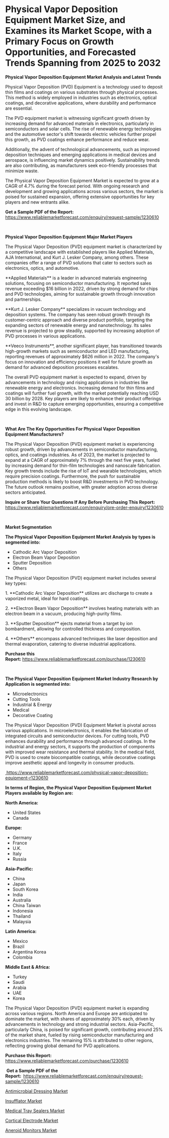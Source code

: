 <p><h1>Physical Vapor Deposition Equipment Market Size, and Examines its Market Scope, with a Primary Focus on Growth Opportunities, and Forecasted Trends Spanning from 2025 to 2032</h1></p><p><strong>Physical Vapor Deposition Equipment Market Analysis and Latest Trends</strong></p>
<p><p>Physical Vapor Deposition (PVD) Equipment is a technology used to deposit thin films and coatings on various substrates through physical processes. This method is widely employed in industries such as electronics, optical coatings, and decorative applications, where durability and performance are essential. </p><p>The PVD equipment market is witnessing significant growth driven by increasing demand for advanced materials in electronics, particularly in semiconductors and solar cells. The rise of renewable energy technologies and the automotive sector's shift towards electric vehicles further propel this growth, as PVD coatings enhance performance and reduce wear. </p><p>Additionally, the advent of technological advancements, such as improved deposition techniques and emerging applications in medical devices and aerospace, is influencing market dynamics positively. Sustainability trends are also contributing, as manufacturers seek eco-friendly processes that minimize waste. </p><p>The Physical Vapor Deposition Equipment Market is expected to grow at a CAGR of 4.7% during the forecast period. With ongoing research and development and growing applications across various sectors, the market is poised for sustained expansion, offering extensive opportunities for key players and new entrants alike.</p></p>
<p><strong>Get a Sample PDF of the Report:&nbsp;</strong> <a href="https://www.reliablemarketforecast.com/enquiry/request-sample/1230610?utm_campaign=3572&utm_medium=2&utm_source=Github&utm_content=ia&utm_term=09042025&utm_id=physical-vapor-deposition-equipment">https://www.reliablemarketforecast.com/enquiry/request-sample/1230610</a></p>
<p>&nbsp;</p>
<p><strong>Physical Vapor Deposition Equipment Major Market Players</strong></p>
<p><p>The Physical Vapor Deposition (PVD) equipment market is characterized by a competitive landscape with established players like Applied Materials, AJA International, and Kurt J. Lesker Company, among others. These companies offer a range of PVD solutions that cater to sectors such as electronics, optics, and automotive.</p><p>**Applied Materials** is a leader in advanced materials engineering solutions, focusing on semiconductor manufacturing. It reported sales revenue exceeding $16 billion in 2022, driven by strong demand for chips and PVD technologies, aiming for sustainable growth through innovation and partnerships.</p><p>**Kurt J. Lesker Company** specializes in vacuum technology and deposition systems. The company has seen robust growth through its customer-centric approach and diverse product portfolio, targeting the expanding sectors of renewable energy and nanotechnology. Its sales revenue is projected to grow steadily, supported by increasing adoption of PVD processes in various applications.</p><p>**Veeco Instruments**, another significant player, has transitioned towards high-growth markets such as semiconductor and LED manufacturing, reporting revenues of approximately $626 million in 2022. The company's focus on innovation and efficiency positions it well for future growth as demand for advanced deposition processes escalates.</p><p>The overall PVD equipment market is expected to expand, driven by advancements in technology and rising applications in industries like renewable energy and electronics. Increasing demand for thin films and coatings will further fuel growth, with the market potentially reaching USD 30 billion by 2028. Key players are likely to enhance their product offerings and invest in R&D to capture emerging opportunities, ensuring a competitive edge in this evolving landscape.</p></p>
<p>&nbsp;</p>
<p><strong>What Are The Key Opportunities For Physical Vapor Deposition Equipment Manufacturers?</strong></p>
<p><p>The Physical Vapor Deposition (PVD) equipment market is experiencing robust growth, driven by advancements in semiconductor manufacturing, optics, and coatings industries. As of 2023, the market is projected to expand at a CAGR of approximately 7% through the next five years, fueled by increasing demand for thin-film technologies and nanoscale fabrication. Key growth trends include the rise of IoT and wearable technologies, which require precision coatings. Furthermore, the push for sustainable production methods is likely to boost R&D investments in PVD technology. The future outlook remains positive, with greater adoption across diverse sectors anticipated.</p></p>
<p><strong>Inquire or Share Your Questions If Any Before Purchasing This Report:</strong> <a href="https://www.reliablemarketforecast.com/enquiry/pre-order-enquiry/1230610?utm_campaign=3572&utm_medium=2&utm_source=Github&utm_content=ia&utm_term=09042025&utm_id=physical-vapor-deposition-equipment">https://www.reliablemarketforecast.com/enquiry/pre-order-enquiry/1230610</a></p>
<p>&nbsp;</p>
<p><strong>Market Segmentation</strong></p>
<p><strong>The Physical Vapor Deposition Equipment Market Analysis by types is segmented into:</strong></p>
<p><ul><li>Cathodic Arc Vapor Deposition</li><li>Electron Beam Vapor Deposition</li><li>Sputter Deposition</li><li>Others</li></ul></p>
<p><p>The Physical Vapor Deposition (PVD) equipment market includes several key types: </p><p>1. **Cathodic Arc Vapor Deposition** utilizes arc discharge to create a vaporized metal, ideal for hard coatings.</p><p>2. **Electron Beam Vapor Deposition** involves heating materials with an electron beam in a vacuum, producing high-purity films.</p><p>3. **Sputter Deposition** ejects material from a target by ion bombardment, allowing for controlled thickness and composition.</p><p>4. **Others** encompass advanced techniques like laser deposition and thermal evaporation, catering to diverse industrial applications.</p></p>
<p><strong>Purchase this Report:&nbsp;</strong><a href="https://www.reliablemarketforecast.com/purchase/1230610?utm_campaign=3572&utm_medium=2&utm_source=Github&utm_content=ia&utm_term=09042025&utm_id=physical-vapor-deposition-equipment">https://www.reliablemarketforecast.com/purchase/1230610</a></p>
<p>&nbsp;</p>
<p><strong>The Physical Vapor Deposition Equipment Market Industry Research by Application is segmented into:</strong></p>
<p><ul><li>Microelectronics</li><li>Cutting Tools</li><li>Industrial & Energy</li><li>Medical</li><li>Decorative Coating</li></ul></p>
<p><p>The Physical Vapor Deposition (PVD) Equipment Market is pivotal across various applications. In microelectronics, it enables the fabrication of integrated circuits and semiconductor devices. For cutting tools, PVD enhances durability and performance through advanced coatings. In the industrial and energy sectors, it supports the production of components with improved wear resistance and thermal stability. In the medical field, PVD is used to create biocompatible coatings, while decorative coatings improve aesthetic appeal and longevity in consumer products.</p></p>
<p><a href="https://www.reliablemarketforecast.com/physical-vapor-deposition-equipment-r1230610?utm_campaign=3572&utm_medium=2&utm_source=Github&utm_content=ia&utm_term=09042025&utm_id=physical-vapor-deposition-equipment">&nbsp;https://www.reliablemarketforecast.com/physical-vapor-deposition-equipment-r1230610</a></p>
<p><strong>In terms of Region, the Physical Vapor Deposition Equipment Market Players available by Region are:</strong></p>
<p>
    <p> <strong> North America: </strong>
        <ul>
            <li>United States</li>
            <li>Canada</li>
        </ul>
        </p> 
    <p> <strong> Europe: </strong>
        <ul>
            <li>Germany</li>
            <li>France</li>
            <li>U.K.</li>
            <li>Italy</li>
            <li>Russia</li>
        </ul>
        </p> 
    <p> <strong> Asia-Pacific: </strong>
        <ul>
            <li>China</li>
            <li>Japan</li>
            <li>South Korea</li>
            <li>India</li>
            <li>Australia</li>
            <li>China Taiwan</li>
            <li>Indonesia</li>
            <li>Thailand</li>
            <li>Malaysia</li>
        </ul>
        </p> 
    <p> <strong> Latin America: </strong>
        <ul>
            <li>Mexico</li>
            <li>Brazil</li>
            <li>Argentina Korea</li>
            <li>Colombia</li>
        </ul>
        </p> 
    <p> <strong> Middle East & Africa: </strong>
        <ul>
            <li>Turkey</li>
            <li>Saudi</li>
            <li>Arabia</li>
            <li>UAE</li>
            <li>Korea</li>
        </ul>
    </p>
    </p>
<p><p>The Physical Vapor Deposition (PVD) equipment market is expanding across various regions. North America and Europe are anticipated to dominate the market, with shares of approximately 30% each, driven by advancements in technology and strong industrial sectors. Asia-Pacific, particularly China, is poised for significant growth, contributing around 25% of the market share, fueled by rising semiconductor manufacturing and electronics industries. The remaining 15% is attributed to other regions, reflecting growing global demand for PVD applications.</p></p>
<p><strong>Purchase this Report: </strong><a href="https://www.reliablemarketforecast.com/purchase/1230610?utm_campaign=3572&utm_medium=2&utm_source=Github&utm_content=ia&utm_term=09042025&utm_id=physical-vapor-deposition-equipment">https://www.reliablemarketforecast.com/purchase/1230610</a></p>
<p>&nbsp;<strong>Get a Sample PDF of the Report:&nbsp;&nbsp;</strong><a href="https://www.reliablemarketforecast.com/enquiry/request-sample/1230610?utm_campaign=3572&utm_medium=2&utm_source=Github&utm_content=ia&utm_term=09042025&utm_id=physical-vapor-deposition-equipment">https://www.reliablemarketforecast.com/enquiry/request-sample/1230610</a></p>
<p><strong></strong></p>
<p><p><a href="https://www.linkedin.com/pulse/detailed-analysis-size-antimicrobial-dressing-market-projected-itkuc?utm_campaign=3572&utm_medium=2&utm_source=Github&utm_content=ia&utm_term=09042025&utm_id=physical-vapor-deposition-equipment">Antimicrobial Dressing Market</a></p><p><a href="https://www.linkedin.com/pulse/future-insufflator-latest-trends-development-expected-xpkrc?utm_campaign=3572&utm_medium=2&utm_source=Github&utm_content=ia&utm_term=09042025&utm_id=physical-vapor-deposition-equipment">Insufflator Market</a></p><p><a href="https://www.linkedin.com/pulse/medical-tray-sealers-market-size-growing-cagr-113-forecast-from-12xrc?utm_campaign=3572&utm_medium=2&utm_source=Github&utm_content=ia&utm_term=09042025&utm_id=physical-vapor-deposition-equipment">Medical Tray Sealers Market</a></p><p><a href="https://www.linkedin.com/pulse/cortical-electrode-market-analysis-striking-cagr-5-from-2025-sfi2c?utm_campaign=3572&utm_medium=2&utm_source=Github&utm_content=ia&utm_term=09042025&utm_id=physical-vapor-deposition-equipment">Cortical Electrode Market</a></p><p><a href="https://www.linkedin.com/pulse/projected-134-cagr-aneroid-monitors-market-2025-2032-trend-peicc?utm_campaign=3572&utm_medium=2&utm_source=Github&utm_content=ia&utm_term=09042025&utm_id=physical-vapor-deposition-equipment">Aneroid Monitors Market</a></p></p>